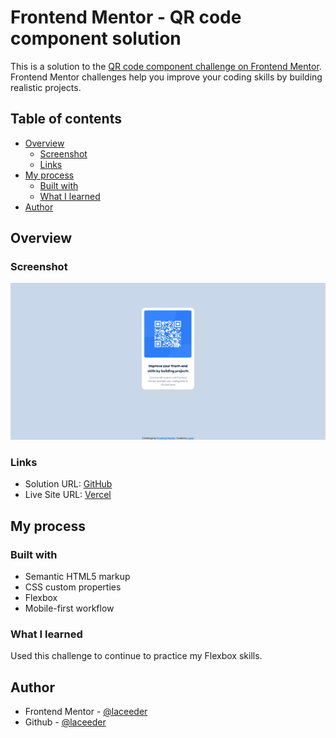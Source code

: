 # Frontend Mentor - QR code component solution

This is a solution to the [QR code component challenge on Frontend Mentor](https://www.frontendmentor.io/challenges/qr-code-component-iux_sIO_H). Frontend Mentor challenges help you improve your coding skills by building realistic projects. 

## Table of contents

- [Overview](#overview)
  - [Screenshot](#screenshot)
  - [Links](#links)
- [My process](#my-process)
  - [Built with](#built-with)
  - [What I learned](#what-i-learned)
- [Author](#author)

## Overview

### Screenshot

![](./screenshot.png)

### Links

- Solution URL: [GitHub](https://github.com/laceeder/qr-code-challenge)
- Live Site URL: [Vercel](https://qr-code-challenge-laceeder.vercel.app/)

## My process

### Built with

- Semantic HTML5 markup
- CSS custom properties
- Flexbox
- Mobile-first workflow

### What I learned

Used this challenge to continue to practice my Flexbox skills.

## Author

- Frontend Mentor - [@laceeder](https://www.frontendmentor.io/profile/laceeder)
- Github - [@laceeder](https://github.com/laceeder)